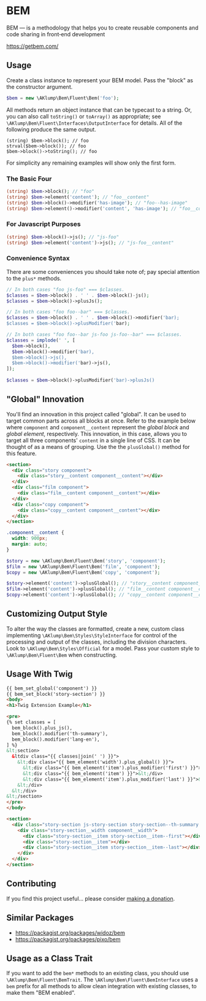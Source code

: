 # BEM

BEM — is a methodology that helps you to create reusable components and code sharing in front‑end development

<https://getbem.com/>

## Usage

Create a class instance to represent your BEM model. Pass the "block" as the constructor argument.

```php
$bem = new \AKlump\Bem\Fluent\Bem('foo');
```

All methods return an object instance that can be typecast to a string. Or, you can also call `toString()` or `toArray()` as appropriate; see `\AKlump\Bem\Fluent\Interfaces\OutputInterface` for details. All of the following produce the same output.

```
(string) $bem->block(); // foo
strval($bem->block()); // foo
$bem->block()->toString(); // foo
```

For simplicity any remaining examples will show only the first form.

### The Basic Four

```php
(string) $bem->block(); // "foo"
(string) $bem->element('content'); // "foo__content"
(string) $bem->block()->modifier('has-image'); // "foo--has-image"
(string) $bem->element()->modifier('content', 'has-image'); // "foo__content--has-image"
```

### For Javascript Purposes

```php
(string) $bem->block()->js(); // "js-foo"
(string) $bem->element('content')->js(); // "js-foo__content"
```

### Convenience Syntax

There are some conveniences you should take note of; pay special attention to the `plus*` methods.

```php
// In both cases "foo js-foo" === $classes.
$classes = $bem->block() . ' ' . $bem->block()-js();
$classes = $bem->block()->plusJs();

// In both cases "foo foo--bar" === $classes.
$classes = $bem->block() . ' ' . $bem->block()->modifier('bar);
$classes = $bem->block()->plusModifier('bar);

// In both cases "foo foo--bar js-foo js-foo--bar" === $classes.
$classes = implode(' ', [
  $bem->block(),
  $bem->block()->modifier('bar),
  $bem->block()->js(),
  $bem->block()->modifier('bar)->js(),
]);
  
$classes = $bem->block()->plusModifier('bar)->plusJs()
```

## "Global" Innovation

You'll find an innovation in this project called "global". It can be used to target common parts across all blocks at once. Refer to the example below where `component` and `component__content` represent the _global block_ and _global element_, respectively. This innovation, in this case, allows you to target all three components' `content` in a single line of CSS. It can be thought of as a means of grouping. Use the the `plusGlobal()` method for this feature.

```html
<section>
  <div class="story component">
    <div class="story__content component__content"></div>
  </div>
  <div class="film component">
    <div class="film__content component__content"></div>
  </div>
  <div class="copy component">
    <div class="copy__content component__content"></div>
  </div>
</section>
```

```css
.component__content {
  width: 900px;
  margin: auto;
}
```

```php
$story = new \AKlump\Bem\Fluent\Bem('story', 'component');
$film = new \AKlump\Bem\Fluent\Bem('film', 'component');
$copy = new \AKlump\Bem\Fluent\Bem('copy', 'component');

$story->element('content')->plusGlobal(); // "story__content component__content"
$film->element('content')->plusGlobal(); // "film__content component__content"
$copy->element('content')->plusGlobal(); // "copy__content component__content"
```

## Customizing Output Style

To alter the way the classes are formatted, create a new, custom class implementing `\AKlump\Bem\Styles\StyleInterface` for control of the processing and output of the classes, including the division characters. Look to `\AKlump\Bem\Styles\Official` for a model. Pass your custom style to `\AKlump\Bem\Fluent\Bem` when constructing.

## Usage With Twig

```html
{{ bem_set_global('component') }}
{{ bem_set_block('story-section') }}
<body>
<h1>Twig Extension Example</h1>

<pre>
{% set classes = [
  bem_block().plus_js(),
  bem_block().modifier('th-summary'),
  bem_block().modifier('lang-en'),
] %}
&lt;section>
  &ltdiv class="{{ classes|join(' ') }}">
    &lt;div class="{{ bem_element('width').plus_global() }}">
      &lt;div class="{{ bem_element('item').plus_modifier('first') }}">&lt;/div>
      &lt;div class="{{ bem_element('item') }}">&lt;/div>
      &lt;div class="{{ bem_element('item').plus_modifier('last') }}">&lt;/div>
    &lt;/div>
  &lt;/div>
&lt;/section>
</pre>
</body>

<section>
  <div class="story-section js-story-section story-section--th-summary story-section--lang-en">
    <div class="story-section__width component__width">
      <div class="story-section__item story-section__item--first"></div>
      <div class="story-section__item"></div>
      <div class="story-section__item story-section__item--last"></div>
    </div>
  </div>
</section>
```

## Contributing

If you find this project useful... please consider [making a donation](https://www.paypal.com/cgi-bin/webscr?cmd=_s-xclick&hosted_button_id=4E5KZHDQCEUV8&item_name=Gratitude%20for%20aklump%2Fbem).

## Similar Packages

* https://packagist.org/packages/widoz/bem
* https://packagist.org/packages/pixo/bem

## Usage as a Class Trait

If you want to add the `bem*` methods to an existing class, you should use `\AKlump\Bem\Fluent\BemTrait`. The `\AKlump\Bem\Fluent\BemInterface` uses a `bem` prefix for all methods to allow clean integration with existing classes, to make them "BEM enabled".
